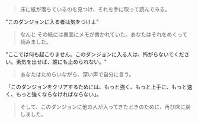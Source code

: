 > 床に紙が落ちているのを見つけ、それを手に取って読んでみる。 
  
"このダンジョンに入る者は気をつけよ"  
  
> なんと
その紙には裏面にメモが書かれていた。あなたはそれをめくって読みました。 

"ここでは何も起こりません。このダンジョンに入る人は、怖がらないでください。勇気を出せば、誰にも止められない。"  
  
> あなたはためらいながら、深い声で自分に言う。  

「このダンジョンをクリアするためには、もっと強く、もっと上手に、もっと速く、もっと強くならなければならない」。 
  
> そして、このダンジョンに他の人が入ってきたときのために、再び床に戻しました。
